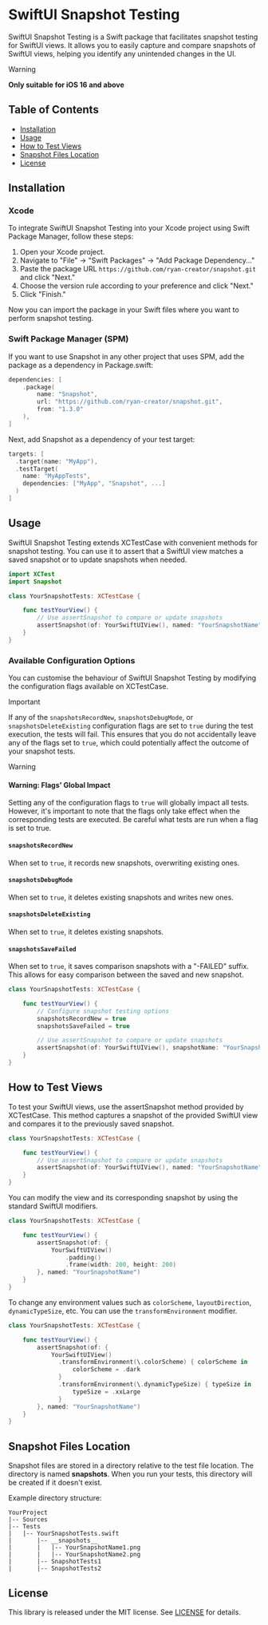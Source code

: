 # SwiftUI Snapshot Testing

SwiftUI Snapshot Testing is a Swift package that facilitates snapshot testing for SwiftUI views. It allows you to easily capture and compare snapshots of SwiftUI views, helping you identify any unintended changes in the UI.

> [!WARNING]  
> **Only suitable for iOS 16 and above**

## Table of Contents

-   [Installation](#installation)
-   [Usage](#usage)
-   [How to Test Views](#how-to-test-views)
-   [Snapshot Files Location](#snapshot-files-location)
-   [License](#license)

## Installation <a name="installation"></a>

### Xcode

To integrate SwiftUI Snapshot Testing into your Xcode project using Swift Package Manager, follow these steps:

1. Open your Xcode project.
2. Navigate to "File" -> "Swift Packages" -> "Add Package Dependency..."
3. Paste the package URL `https://github.com/ryan-creator/snapshot.git` and click "Next."
4. Choose the version rule according to your preference and click "Next."
5. Click "Finish."

Now you can import the package in your Swift files where you want to perform snapshot testing.

### Swift Package Manager (SPM)

If you want to use Snapshot in any other project that uses SPM, add the package as a dependency in Package.swift:

```swift
dependencies: [
    .package(
        name: "Snapshot",
        url: "https://github.com/ryan-creator/snapshot.git",
        from: "1.3.0"
    ),
]
```

Next, add Snapshot as a dependency of your test target:

```swift
targets: [
  .target(name: "MyApp"),
  .testTarget(
    name: "MyAppTests",
    dependencies: ["MyApp", "Snapshot", ...]
  )
]
```

## Usage <a name="usage"></a>

SwiftUI Snapshot Testing extends XCTestCase with convenient methods for snapshot testing. You can use it to assert that a SwiftUI view matches a saved snapshot or to update snapshots when needed.

```swift
import XCTest
import Snapshot

class YourSnapshotTests: XCTestCase {

    func testYourView() {
        // Use assertSnapshot to compare or update snapshots
        assertSnapshot(of: YourSwiftUIView(), named: "YourSnapshotName")
    }
}
```

### Available Configuration Options

You can customise the behaviour of SwiftUI Snapshot Testing by modifying the configuration flags available on XCTestCase.

> [!IMPORTANT]  
> If any of the `snapshotsRecordNew`, `snapshotsDebugMode`, or `snapshotsDeleteExisting` configuration flags are set to `true` during the test execution, the tests will fail. This ensures that you do not accidentally leave any of the flags set to `true`, which could potentially affect the outcome of your snapshot tests.

> [!WARNING]
>
> #### Warning: Flags' Global Impact
>
> Setting any of the configuration flags to `true` will globally impact all tests. However, it's important to note that the flags only take effect when the corresponding tests are executed. Be careful what tests are run when a flag is set to true.

#### `snapshotsRecordNew`

When set to `true`, it records new snapshots, overwriting existing ones.

#### `snapshotsDebugMode`

When set to `true`, it deletes existing snapshots and writes new ones.

#### `snapshotsDeleteExisting`

When set to `true`, it deletes existing snapshots.

#### `snapshotsSaveFailed`

When set to `true`, it saves comparison snapshots with a "-FAILED" suffix. This allows for easy comparison between the saved and new snapshot.

```swift
class YourSnapshotTests: XCTestCase {

    func testYourView() {
        // Configure snapshot testing options
        snapshotsRecordNew = true
        snapshotsSaveFailed = true

        // Use assertSnapshot to compare or update snapshots
        assertSnapshot(of: YourSwiftUIView(), snapshotName: "YourSnapshotName")
    }
}

```

## How to Test Views <a name="how-to-test-views"></a>

To test your SwiftUI views, use the assertSnapshot method provided by XCTestCase. This method captures a snapshot of the provided SwiftUI view and compares it to the previously saved snapshot.

```swift
class YourSnapshotTests: XCTestCase {

    func testYourView() {
        // Use assertSnapshot to compare or update snapshots
        assertSnapshot(of: YourSwiftUIView(), named: "YourSnapshotName")
    }
}
```

You can modify the view and its corresponding snapshot by using the standard SwiftUI modifiers.

```swift
class YourSnapshotTests: XCTestCase {

    func testYourView() {
        assertSnapshot(of: {
            YourSwiftUIView()
                .padding()
                .frame(width: 200, height: 200)
        }, named: "YourSnapshotName")
    }
}
```

To change any environment values such as `colorScheme`, `layoutDirection`, `dynamicTypeSize`, etc. You can use the `transformEnvironment` modifier.

```swift
class YourSnapshotTests: XCTestCase {

    func testYourView() {
        assertSnapshot(of: {
            YourSwiftUIView()
              .transformEnvironment(\.colorScheme) { colorScheme in
                  colorScheme = .dark
              }
              .transformEnvironment(\.dynamicTypeSize) { typeSize in
                  typeSize = .xxLarge
              }
        }, named: "YourSnapshotName")
    }
}
```

## Snapshot Files Location <a name="snapshot-files-location"></a>

Snapshot files are stored in a directory relative to the test file location. The directory is named **snapshots**. When you run your tests, this directory will be created if it doesn't exist.

Example directory structure:

```
YourProject
|-- Sources
|-- Tests
|   |-- YourSnapshotTests.swift
|       |-- __snapshots__
|       |   |-- YourSnapshotName1.png
|       |   |-- YourSnapshotName2.png
|       |-- SnapshotTests1
|       |-- SnapshotTests2
```

## License <a name="license"></a>

This library is released under the MIT license. See [LICENSE](https://github.com/pointfreeco/swift-snapshot-testing/blob/main/LICENSE) for details.
